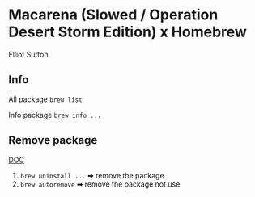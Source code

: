 # Macarena (Slowed / Operation Desert Storm Edition) x Homebrew

Elliot Sutton

## Info

All package `brew list`

Info package `brew info ...`

## Remove package

[DOC](https://stackoverflow.com/a/66719581/21670678)

1. `brew uninstall ...` ➡︎ remove the package
2. `brew autoremove` ➡︎ remove the package not use
